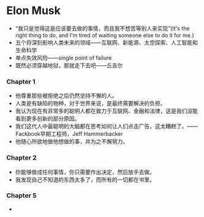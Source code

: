 # Elon Musk

* “我只是觉得这是应该要去做的事情，而且我不想苦等别人来实现”(It's the right thing to do, and I'm tired of waiting someone else to do it for me.)
* 五个将深刻影响人类未来的领域——互联网、新能源、太空探索、人工智能和生命科学
* 单点失效风险——single point of failure
* 既然必须穿越地狱，那就走下去吧——丘吉尔



### Chapter 1

* 他尊重那些被拒绝之后仍然坚持不懈的人。
* 人类是有缺陷的物种，对于世界来说，是最终需要解决的负担。
* 我认为现在有非常多的聪明人都在致力于互联网、金融和法律，这是我们没能看到更多创新的部分原因。
* 我们这代人中最聪明的大脑都在思考如何让人们点击广告，这太糟糕了。——Fackbook早期工程师，Jeff Hammerbacker
* 他随心所欲地做他想做的事，并为之不懈努力。



### Chapter 2

* 你能够做成任何事情，你只需要作出决定，然后放手去做。
* 我发现自己不知道的东西太多了，而所有的一切都在书里。



### Chapter 5

* ​